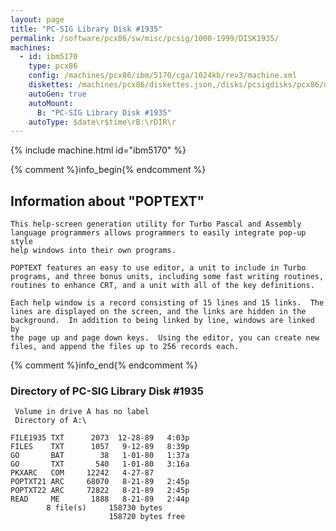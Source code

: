 ```yaml
---
layout: page
title: "PC-SIG Library Disk #1935"
permalink: /software/pcx86/sw/misc/pcsig/1000-1999/DISK1935/
machines:
  - id: ibm5170
    type: pcx86
    config: /machines/pcx86/ibm/5170/cga/1024kb/rev3/machine.xml
    diskettes: /machines/pcx86/diskettes.json,/disks/pcsigdisks/pcx86/diskettes.json
    autoGen: true
    autoMount:
      B: "PC-SIG Library Disk #1935"
    autoType: $date\r$time\rB:\rDIR\r
---
```


{% include machine.html id="ibm5170" %}

{% comment %}info_begin{% endcomment %}

## Information about "POPTEXT"

    This help-screen generation utility for Turbo Pascal and Assembly
    language programmers allows programmers to easily integrate pop-up style
    help windows into their own programs.
    
    POPTEXT features an easy to use editor, a unit to include in Turbo
    programs, and three bonus units, including some fast writing routines,
    routines to enhance CRT, and a unit with all of the key definitions.
    
    Each help window is a record consisting of 15 lines and 15 links.  The
    lines are displayed on the screen, and the links are hidden in the
    background.  In addition to being linked by line, windows are linked by
    the page up and page down keys.  Using the editor, you can create new
    files, and append the files up to 256 records each.
{% comment %}info_end{% endcomment %}


### Directory of PC-SIG Library Disk #1935

     Volume in drive A has no label
     Directory of A:\

    FILE1935 TXT      2073  12-28-89   4:03p
    FILES    TXT      1057   9-12-89   8:39p
    GO       BAT        38   1-01-80   1:37a
    GO       TXT       540   1-01-80   3:16a
    PKXARC   COM     12242   4-27-87
    POPTXT21 ARC     68070   8-21-89   2:45p
    POPTXT22 ARC     72822   8-21-89   2:45p
    READ     ME       1888   8-21-89   2:44p
            8 file(s)     158730 bytes
                          158720 bytes free
